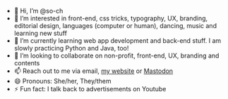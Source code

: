 - 👋 Hi, I’m @so-ch
- 👀 I’m interested in front-end, css tricks, typography, UX, branding, editorial design, languages (computer or human), dancing, music and learning new stuff
- 🌱 I’m currently learning web app development and back-end stuff. I am slowly practicing Python and Java, too!
- 💞️ I’m looking to collaborate on non-profit, front-end, UX, branding and contents
- 📫 Reach out to me via email, [my website](https://so-ch.com?utm_source=github_profile) or [Mastodon](https://mastodon.scot/@soch)
- 😄 Pronouns: She/her, They/them
- ⚡ Fun fact: I talk back to advertisements on Youtube
